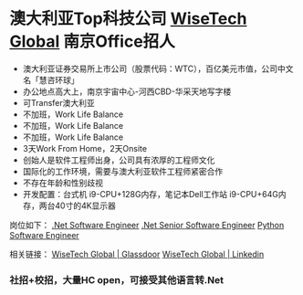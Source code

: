 # 澳大利亚Top科技公司 [WiseTech Global](https://www.wisetechglobal.com) 南京Office招人

- 澳大利亚证券交易所上市公司（股票代码：WTC），百亿美元市值，公司中文名「慧咨环球」
- 办公地点高大上，南京宇宙中心-河西CBD-华采天地写字楼
- 可Transfer澳大利亚
- 不加班，Work Life Balance
- 不加班，Work Life Balance
- 不加班，Work Life Balance
- 3天Work From Home，2天Onsite
- 创始人是软件工程师出身，公司具有浓厚的工程师文化
- 国际化的工作环境，需要与澳大利亚软件工程师紧密合作
- 不存在年龄和性别歧视
- 开发配置：台式机 i9-CPU+128G内存，笔记本Dell工作站 i9-CPU+64G内存，两台40寸的4K显示器

岗位如下：
[.Net Software Engineer](https://www.zhipin.com/job_detail/9eb0336996a5c2741nx82dm_FVJZ.html?securityId=FiGHPVo6wxGdX-E1V9p7W0xhT-OGOIj_QDKKSd7oLywtWM8Tn0yPmAE3ECmaknZ5wi7kqsNrCblmiQQVDgz2Ji4eGJd8fSijUHgL0mNlgWkK)
[.Net Senior Software Engineer](https://www.zhipin.com/job_detail/a06a079bdca5649a1nx82dm-GFdS.html?securityId=t7_56zztvSNmP-11R8S30rvaiLlQd4IzVASrng1djMJK0nXDasnjzjPZxLb2_4GuNtpdO5b_WQmauNnSb1hLNhrBL0utME4D2LeWN6fKfakf)
[Python Software Engineer](https://www.zhipin.com/job_detail/61a0063e6da055231nx82d60EFJW.html?securityId=GFb0VikBrKBir-W13u5T6ALi31p_iqoRUMDuUCm-eQOHD52NEWgvtZbD74L1eJSo-a0_Oi9i0JXCO3URH3ew61rePs1WzN9un5Ow2WI19nRD)

相关链接：
[WiseTech Global | Glassdoor](https://www.glassdoor.com/Overview/Working-at-WiseTech-Global-EI_IE658123.11,26.htm)
[WiseTech Global | Linkedin](https://www.linkedin.com/company/wisetech)

### 社招+校招，大量HC open，可接受其他语言转.Net
